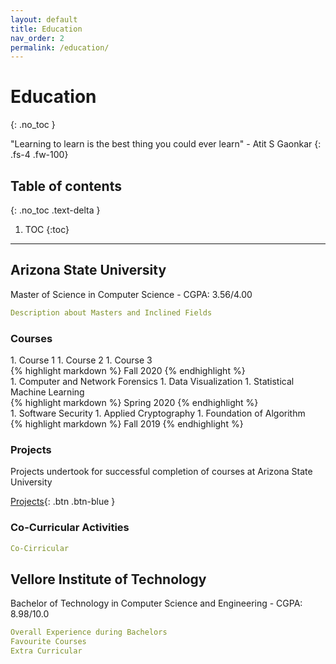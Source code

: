 ```yaml
---
layout: default
title: Education
nav_order: 2
permalink: /education/
---
```


# Education
{: .no_toc }


"Learning to learn is the best thing you could ever learn" - Atit S Gaonkar
{: .fs-4 .fw-100}

## Table of contents
{: .no_toc .text-delta }

1. TOC
{:toc}

---


## Arizona State University

Master of Science in Computer Science - CGPA: 3.56/4.00
```yaml
Description about Masters and Inclined Fields
```
### Courses


<div class="code-example" markdown="1">
1. Course 1
1. Course 2
1. Course 3
</div>
{% highlight markdown %}
Fall 2020
{% endhighlight %}
<br/>
<div class="code-example" markdown="1">
1. Computer and Network Forensics
1. Data Visualization
1. Statistical Machine Learning
</div>
{% highlight markdown %}
Spring 2020
{% endhighlight %}  
<br/>
<div class="code-example" markdown="1">
1. Software Security
1. Applied Cryptography
1. Foundation of Algorithm
</div>
{% highlight markdown %}
Fall 2019
{% endhighlight %}

### Projects

Projects undertook for successful completion of courses at Arizona State University

[Projects](/projects/academics/@ASU){: .btn .btn-blue }

### Co-Curricular Activities
```yaml
Co-Cirricular
```


## Vellore Institute of Technology

Bachelor of Technology in Computer Science and Engineering - CGPA: 8.98/10.0
```yaml
Overall Experience during Bachelors
Favourite Courses
Extra Curricular
```